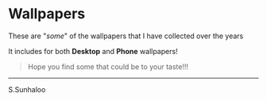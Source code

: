 # Wallpapers

These are "*some*" of the wallpapers that I have collected over the years

It includes for both **Desktop** and **Phone** wallpapers!

>Hope you find some that could be to your taste!!!

---

S.Sunhaloo
